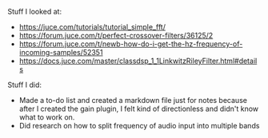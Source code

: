 Stuff I looked at:
- https://juce.com/tutorials/tutorial_simple_fft/
- https://forum.juce.com/t/perfect-crossover-filters/36125/2
- https://forum.juce.com/t/newb-how-do-i-get-the-hz-frequency-of-incoming-samples/52351
- https://docs.juce.com/master/classdsp_1_1LinkwitzRileyFilter.html#details

Stuff I did:
- Made a to-do list and created a markdown file just for notes because after I created the gain plugin, I felt kind of directionless and didn't know what to work on.
- Did research on how to split frequency of audio input into multiple bands